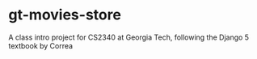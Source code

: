 # gt-movies-store
A class intro project for CS2340 at Georgia Tech, following the Django 5 textbook by Correa
